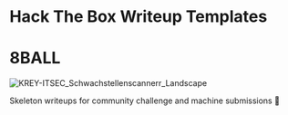 # Hack The Box Writeup Templates
# 8BALL
![KREY-ITSEC_Schwachstellenscannerr_Landscape](https://github.com/Netzknoten/HackTheBoxDevelopment/assets/114874531/f7e0279b-dd76-466c-abb9-bd4dfcfaaa0f)

Skeleton writeups for community challenge and machine submissions 💚
